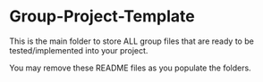 # Group-Project-Template

This is the main folder to store ALL group files that are ready to be tested/implemented into your project.

You may remove these README files as you populate the folders.